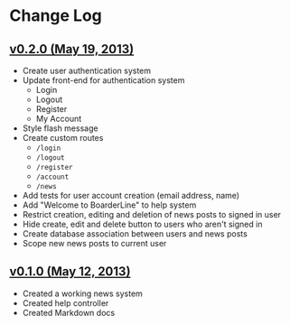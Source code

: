 # Change Log

## [v0.2.0 (May 19, 2013)](https://github.com/davblayn/boarderline/tree/v0.2.0)
* Create user authentication system
* Update front-end for authentication system
  * Login
  * Logout
  * Register
  * My Account
* Style flash message
* Create custom routes
  * `/login`
  * `/logout`
  * `/register`
  * `/account`
  * `/news`
* Add tests for user account creation (email address, name)
* Add "Welcome to BoarderLine" to help system
* Restrict creation, editing and deletion of news posts to signed in user
* Hide create, edit and delete button to users who aren't signed in
* Create database association between users and news posts
* Scope new news posts to current user

## [v0.1.0 (May 12, 2013)](https://github.com/davblayn/boarderline/tree/v0.1.0)
* Created a working news system
* Created help controller
* Created Markdown docs